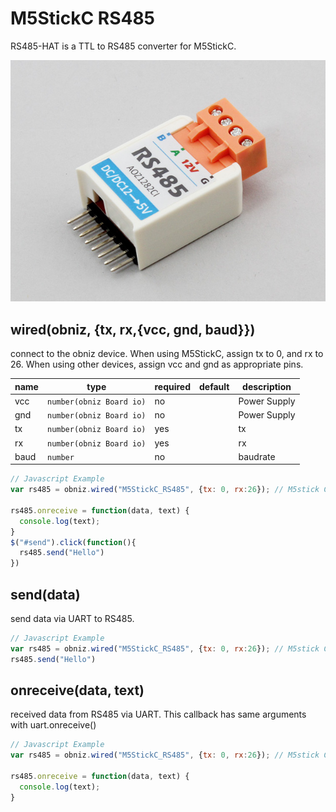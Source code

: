 # M5StickC RS485
RS485-HAT is a TTL to RS485 converter for M5StickC.

![](image.jpg)

## wired(obniz, {tx, rx,{vcc, gnd, baud}})

connect to the obniz device.
When using M5StickC, assign tx to 0, and rx to 26.
When using other devices, assign vcc and gnd as appropriate pins.

name | type | required | default | description
--- | --- | --- | --- | ---
vcc | `number(obniz Board io)` | no |  &nbsp; | Power Supply
gnd | `number(obniz Board io)` | no |  &nbsp; | Power Supply
tx | `number(obniz Board io)` | yes |  &nbsp; | tx
rx | `number(obniz Board io)` | yes | &nbsp;  | rx
baud | `number` | no | &nbsp;  | baudrate

```javascript
// Javascript Example
var rs485 = obniz.wired("M5StickC_RS485", {tx: 0, rx:26}); // M5stick C

rs485.onreceive = function(data, text) {
  console.log(text);
}
$("#send").click(function(){
  rs485.send("Hello")
})
```

## send(data)
send data via UART to RS485.
```javascript
// Javascript Example
var rs485 = obniz.wired("M5StickC_RS485", {tx: 0, rx:26}); // M5stick C
rs485.send("Hello")
```

## onreceive(data, text)
received data from RS485 via UART. This callback has same arguments with uart.onreceive()
```javascript
// Javascript Example
var rs485 = obniz.wired("M5StickC_RS485", {tx: 0, rx:26}); // M5stick C

rs485.onreceive = function(data, text) {
  console.log(text);
}
```
